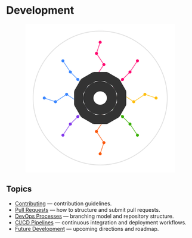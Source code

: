 # Development

<p align="center">
  <img src="assets/artifact_ml_logo.svg" width="400" alt="Artifact-ML Logo">
</p>

## Topics

- [Contributing](contributing.md) — contribution guidelines.  
- [Pull Requests](pull_requests.md) — how to structure and submit pull requests.  
- [DevOps Processes](devops.md) — branching model and repository structure.  
- [CI/CD Pipelines](cicd.md) — continuous integration and deployment workflows.  
- [Future Development](future_development.md) — upcoming directions and roadmap.